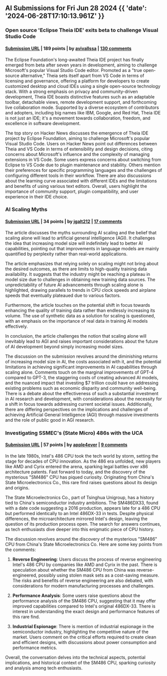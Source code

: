 ## AI Submissions for Fri Jun 28 2024 {{ 'date': '2024-06-28T17:10:13.961Z' }}

### Open source 'Eclipse Theia IDE' exits beta to challenge Visual Studio Code

#### [Submission URL](https://visualstudiomagazine.com/Articles/2024/06/27/eclipse-theia-ide.aspx) | 189 points | by [avivallssa](https://news.ycombinator.com/user?id=avivallssa) | [130 comments](https://news.ycombinator.com/item?id=40825146)

The Eclipse Foundation's long-awaited Theia IDE project has finally emerged from beta after seven years in development, aiming to challenge Microsoft's popular Visual Studio Code editor. Promoted as a "true open-source alternative," Theia sets itself apart from VS Code in terms of licensing and governance, offering a platform for developers to create customized desktop and cloud IDEs using a single open-source technology stack. With a strong emphasis on privacy and community-driven development, Theia IDE boasts distinctive features such as an adaptable toolbar, detachable views, remote development support, and forthcoming live collaboration mode. Supported by a diverse ecosystem of contributors and adopters, including big names like IBM, Google, and Red Hat, Theia IDE is not just an IDE; it's a movement towards collaboration, freedom, and excellence in software development.

The top story on Hacker News discusses the emergence of Theia IDE project by Eclipse Foundation, aiming to challenge Microsoft's popular Visual Studio Code. Users on Hacker News point out differences between Theia and VS Code in terms of extensibility and design decisions, citing concerns about Microsoft's influence and the complexity of managing extensions in VS Code. Some users express concerns about switching from Eclipse to VS Code due to plugin maintenance and stability. Others mention their preferences for specific programming languages and the challenges of configuring different tools in their workflow. There are also discussions about the learning curve associated with different IDEs and the limitations and benefits of using various text editors. Overall, users highlight the importance of community support, plugin compatibility, and user experience in their IDE choice.

### AI Scaling Myths

#### [Submission URL](https://www.aisnakeoil.com/p/ai-scaling-myths) | 34 points | by [jgalt212](https://news.ycombinator.com/user?id=jgalt212) | [17 comments](https://news.ycombinator.com/item?id=40819738)

The article discusses the myths surrounding AI scaling and the belief that scaling alone will lead to artificial general intelligence (AGI). It challenges the idea that increasing model size will indefinitely lead to better AI capabilities, pointing out that improvements in language models are mainly quantified by perplexity rather than real-world applications.

The article emphasizes that relying solely on scaling might not bring about the desired outcomes, as there are limits to high-quality training data availability. It suggests that the industry might be reaching a plateau in model size due to challenges in obtaining new training data sources. The unpredictability of future AI advancements through scaling alone is highlighted, drawing parallels to trends in CPU clock speeds and airplane speeds that eventually plateaued due to various factors.

Furthermore, the article touches on the potential shift in focus towards enhancing the quality of training data rather than endlessly increasing its volume. The use of synthetic data as a solution for scaling is questioned, with an emphasis on the importance of real data in training AI models effectively.

In conclusion, the article challenges the notion that scaling alone will inevitably lead to AGI and raises important considerations about the future of AI development beyond simply increasing model sizes.

The discussion on the submission revolves around the diminishing returns of increasing model size in AI, the costs associated with it, and the potential limitations in achieving significant improvements in AI capabilities through scaling alone. Comments touch on the marginal improvements of GPT-4 compared to GPT-3, the staggering costs of creating advanced AI models, and the nuanced impact that investing $7 trillion could have on addressing existing problems such as economic disparity and community well-being. There is a debate about the effectiveness of such a substantial investment in AI research and development, with considerations about the necessity for a shift in focus towards addressing current societal issues. Additionally, there are differing perspectives on the implications and challenges of achieving Artificial General Intelligence (AGI) through massive investments and the role of public good in AGI research.

### Investigating SSMEC's (State Micro) 486s with the UCA

#### [Submission URL](https://x86.fr/investigating-ssmecs-state-micro-486s-with-the-uca/) | 57 points | by [apple4ever](https://news.ycombinator.com/user?id=apple4ever) | [9 comments](https://news.ycombinator.com/item?id=40817430)

In the late 1980s, Intel's 486 CPU took the tech world by storm, setting the stage for decades of CPU innovation. As the 486 era unfolded, new players like AMD and Cyrix entered the arena, sparking legal battles over x86 architecture patents. Fast forward to today, and the discovery of the mysterious "SM486" CPU has piqued curiosity. Originating from China's State Microelectronics Co., this rare find raises questions about its design and origins. 

The State Microelectronics Co., part of Tsinghua Unigroup, has a history tied to China's semiconductor industry ambitions. The SM486DX33, found with a date code suggesting a 2016 production, appears late for a 486 CPU but performed identically to an Intel 486DX-33 in tests. Despite physical differences, the microarchitecture mirrored Intel's design, leaving the question of its production process open. The search for answers continues, as tech enthusiasts dive deeper into this enigmatic piece of CPU history.

The discussion revolves around the discovery of the mysterious "SM486" CPU from China's State Microelectronics Co. Here are some key points from the comments:

1. **Reverse Engineering**: Users discuss the process of reverse engineering Intel's 486 CPU by companies like AMD and Cyrix in the past. There is speculation about whether the SM486 CPU from China was reverse-engineered, possibly using stolen mask sets as a cost-saving measure. The risks and benefits of reverse engineering are also debated, with considerations for modern manufacturing processes and challenges.

2. **Performance Analysis**: Some users raise questions about the performance analysis of the SM486 CPU, suggesting that it may offer improved capabilities compared to Intel's original 486DX-33. There is interest in understanding the exact design and performance features of this rare find.

3. **Industrial Espionage**: There is mention of industrial espionage in the semiconductor industry, highlighting the competitive nature of the market. Users comment on the critical efforts required to create clean and efficient designs, with discussions about power consumption and performance metrics.

Overall, the conversation delves into the technical aspects, potential implications, and historical context of the SM486 CPU, sparking curiosity and analysis among tech enthusiasts.

